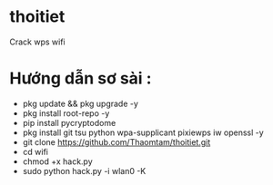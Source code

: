 # thoitiet
Crack wps wifi

# Hướng dẫn sơ sài :
* pkg update && pkg upgrade -y
* pkg install root-repo -y
* pip install pycryptodome
* pkg install git tsu python wpa-supplicant pixiewps iw openssl -y
* git clone https://github.com/Thaomtam/thoitiet.git
* cd wifi
* chmod +x hack.py
* sudo python hack.py -i wlan0 -K
